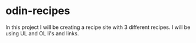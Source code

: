 # odin-recipes
In this project I will be creating a recipe site with 3 different recipes. 
I will be using UL and OL li's and links. 
